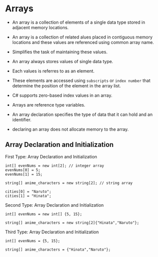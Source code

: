 # Arrays

- An array is a collection of elements of a single data type stored in adjacent memory locations.

- An array is a collection of related alues placed in contiguous memory locations and these values are referenced using common array name.

- Simplifies the task of maintaining these values.

- An array always stores values of single data type.

- Each values is referres to as an element.

- These elements are accessed using `subscripts` or `index number` that determine the position of the element in the array list.

- C# supports zero-based index values in an array.

- Arrays are reference type variables.

- An array declaration specifies the type of data that it can hold and an identifier.

- declaring an array does not allocate memory to the array.



## Array Declaration and Initialization

First Type: Array Declaration and Initialization
```
int[] evenNums = new int[2]; // integer array
evenNums[0] = 5;
evenNums[1] = 15;
```

```
string[] anime_characters = new string[2]; // string array

cities[0] = "Naruto";
cities[1] = "Hinata";
```

Second Type: Array Declaration and Initialization

```
int[] evenNums = new int[] {5, 15}; 

string[] anime_characters = new string[2]{"Hinata","Naruto"}; 
```

Third Type: Array Declaration and Initialization

```
int[] evenNums = {5, 15}; 

string[] anime_characters = {"Hinata","Naruto"}; 
```